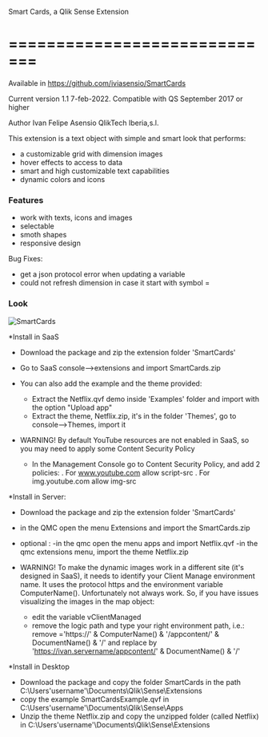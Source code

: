 Smart Cards, a Qlik Sense Extension 

=============================
==================================

Available in https://github.com/iviasensio/SmartCards

Current version 1.1 7-feb-2022. Compatible with QS September 2017 or higher

Author Ivan Felipe Asensio QlikTech Iberia,s.l.

This extension is a text object with simple and smart look that performs:
 - a customizable grid with dimension images
 - hover effects to access to data
 - smart and high customizable text capabilities
 - dynamic colors and icons

### Features
- work with texts, icons and images 
- selectable
- smoth shapes
- responsive design 

Bug Fixes:
- get a json protocol error when updating a variable
- could not refresh dimension in case it start with symbol =

### Look
![SmartCards](https://user-images.githubusercontent.com/11334576/153006371-4cf965a8-283f-4c4c-bde0-096c6c38a155.png)

*Install in SaaS
- Download the package and zip the extension folder 'SmartCards' 
- Go to SaaS console-->extensions and import SmartCards.zip
- You can also add the example and the theme provided:
	- Extract the Netflix.qvf demo inside 'Examples' folder and import with the option "Upload app"
	- Extract the theme, Netflix.zip, it's in the folder 'Themes', go to console-->Themes, import it

- WARNING! By default YouTube resources are not enabled in SaaS, so you may need to apply some Content Security Policy
 	- In the Management Console go to Content Security Policy, and add 2 policies:
 		. For www.youtube.com allow script-src
		. For img.youtube.com allow img-src 



*Install in Server:
- Download the package and zip the extension folder 'SmartCards' 
- in the QMC open the menu Extensions and import the SmartCards.zip
- optional : 
	-in the qmc open the menu apps and import Netflix.qvf
	-in the qmc extensions menu, import the theme Netflix.zip

- WARNING! To make the dynamic images work in a different site (it's designed in SaaS), it needs to identify your 
  Client Manage environment name. It uses the protocol https and the environment variable ComputerName().
  Unfortunately not always work.
  So, if you have issues visualizing the images in the map object:
  - edit the variable vClientManaged
  - remove the logic path and type your right environment path, i.e.:
  	remove ='https://' & ComputerName() & '/appcontent/' & DocumentName() & '/'
  	and replace by 'https://ivan.servername/appcontent/' & DocumentName() & '/'
  	 

*Install in Desktop
- Download the package and copy the folder SmartCards in the path C:\Users\'username'\Documents\Qlik\Sense\Extensions
- copy the example SmartCardsExample.qvf in C:\Users\'username'\Documents\Qlik\Sense\Apps
- Unzip the theme Netflix.zip and copy the unzipped folder (called Netflix) in C:\Users\'username'\Documents\Qlik\Sense\Extensions
